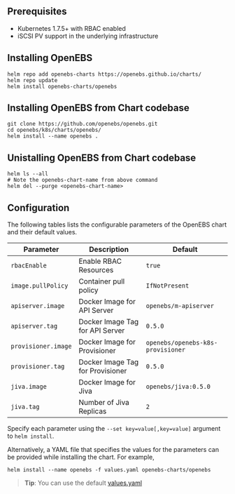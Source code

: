 
## Prerequisites
- Kubernetes 1.7.5+ with RBAC enabled
- iSCSI PV support in the underlying infrastructure

## Installing OpenEBS 
```
helm repo add openebs-charts https://openebs.github.io/charts/
helm repo update
helm install openebs-charts/openebs
```

## Installing OpenEBS from Chart codebase
```
git clone https://github.com/openebs/openebs.git
cd openebs/k8s/charts/openebs/
helm install --name openebs .
```

## Unistalling OpenEBS from Chart codebase
```
helm ls --all
# Note the openebs-chart-name from above command
helm del --purge <openebs-chart-name>
```

## Configuration

The following tables lists the configurable parameters of the OpenEBS chart and their default values.

| Parameter               | Description                        | Default                                                    |
| ----------------------- | ---------------------------------- | ---------------------------------------------------------- |
| `rbacEnable`            | Enable RBAC Resources              | `true`                                                     |
| `image.pullPolicy`      | Container pull policy              | `IfNotPresent`                                             |
| `apiserver.image`       | Docker Image for API Server        | `openebs/m-apiserver`                                      |
| `apiserver.tag`         | Docker Image Tag for API Server    | `0.5.0`                                                    |
| `provisioner.image`     | Docker Image for Provisioner       | `openebs/openebs-k8s-provisioner`                          |
| `provisioner.tag`       | Docker Image Tag for Provisioner   | `0.5.0`                                                    |
| `jiva.image`            | Docker Image for Jiva              | `openebs/jiva:0.5.0`                                       |
| `jiva.tag`              | Number of Jiva Replicas            | `2`                                                        |

Specify each parameter using the `--set key=value[,key=value]` argument to `helm install`.

Alternatively, a YAML file that specifies the values for the parameters can be provided while installing the chart. For example,

```shell
helm install --name openebs -f values.yaml openebs-charts/openebs
```

> **Tip**: You can use the default [values.yaml](values.yaml)
